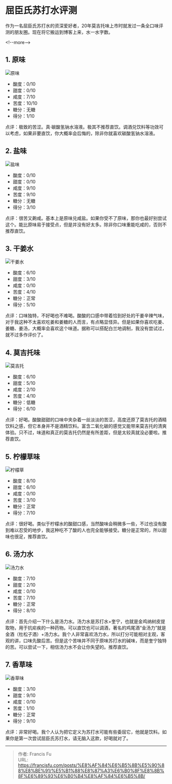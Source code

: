 # 屈臣氏苏打水评测


作为一名屈臣氏苏打水的资深爱好者，20年莫吉托味上市时就发过一条全口味评测的朋友圈。现在将它搬运到博客上来，水一水字数。

&lt;!--more--&gt;

## 1. 原味

![原味](/images/评测合辑/屈臣氏苏打水评测/原味.jpg)

* 酸度：0/10
* 甜度：0/10
* 咸度：7/10
* 苦度：10/10
* 糖分：无糖
* 得分：1/10

点评：极致的苦涩。真·碳酸氢钠水溶液。极其不推荐直饮。调酒兑饮料等功效可以考虑，如果非要直饮，你大概率会后悔的，除非你就喜欢碳酸氢钠水溶液。

## 2. 盐味

![盐味](/images/评测合辑/屈臣氏苏打水评测/盐味.webp)

* 酸度：0/10
* 甜度：0/10
* 咸度：9/10
* 苦度：9/10
* 糖分：无糖
* 得分：3/10

点评：很苦又齁咸。基本上是原味兑咸盐。如果你受不了原味，那你也最好别尝试这个。能比原味易于接受点，但是并没有好太多。除非你口味重能吃咸的，否则不推荐直饮。

## 3. 干姜水

![干姜水](/images/评测合辑/屈臣氏苏打水评测/干姜.webp)

* 酸度：6/10
* 甜度：3/10
* 咸度：0/10
* 苦度：4/10
* 糖分：正常
* 得分：5/10

点评：口味独特，不好喝也不难喝。酸酸的口感中带着恰到好处的干姜辛辣气味，对于我这种不太喜欢吃姜和姜糖的人而言，有点略显怪异。但是如果你喜欢吃姜、姜糖、姜汤，大概率会喜欢这个味道。据称可以搭配白兰地调制，我没有尝试过，就不过多作评价了。

## 4. 莫吉托味

![莫吉托](/images/评测合辑/屈臣氏苏打水评测/莫吉托.webp)

* 酸度：6/10
* 甜度：5/10
* 咸度：2/10
* 苦度：4/10
* 糖分：低糖
* 得分：6/10

点评：好喝。酸酸甜甜的口味中夹杂着一丝淡淡的苦涩，高度还原了莫吉托的酒精饮料之感，但它本身并不是酒精饮料。富含二氧化碳的感觉又能带来莫吉托的清爽体验。只不过，味道和真正的莫吉托仍然是有所差距，但是太较真就没必要啦。推荐直饮。

## 5. 柠檬草味

![柠檬草](/images/评测合辑/屈臣氏苏打水评测/柠檬草.jpg)

* 酸度：8/10
* 甜度：6/10
* 咸度：0/10
* 苦度：3/10
* 糖分：正常
* 得分：7/10

点评：很好喝。类似于柠檬水的酸甜口感，当然酸味会稍微多一些，不过也没有酸到难以忍受的地步，我这种吃不了酸的人也完全能够接受。糖分是正常的，所以甜味也很足，推荐直饮。

## 6. 汤力水

![汤力水](/images/评测合辑/屈臣氏苏打水评测/汤力.webp)

* 酸度：7/10
* 甜度：2/10
* 咸度：0/10
* 苦度：7/10
* 糖分：正常
* 得分：8/10

点评：首先介绍一下什么是汤力水。汤力水是苏打水&#43;奎宁，也就是金鸡纳树皮提取物，用于抗疟疾的一种药物。可以直饮也可以调酒，著名的鸡尾酒“金汤力”就是金酒（杜松子酒）&#43;汤力水。我个人非常喜欢汤力水，所以打分可能相对主观，客观的讲，口味先酸后苦。但是这个苦味并不同于原味苏打水的碱味，而是奎宁独特的苦。可以尝试一下，相信汤力水不会让你失望的。推荐直饮。

## 7. 香草味

![香草味](/images/评测合辑/屈臣氏苏打水评测/香草.jpg)

* 酸度：3/10
* 甜度：9/10
* 咸度：0/10
* 苦度：1/10
* 糖分：正常
* 得分：9/10

点评：非常好喝。我个人认为把它定义为苏打水可能有些委屈它，他就是饮料。如果你是第一次尝试屈臣氏苏打水，请无脑入这款，好喝就对了。

---

> 作者: Francis Fu  
> URL: https://francisfu.com/posts/%E8%AF%84%E6%B5%8B%E5%90%88%E8%BE%91/%E5%B1%88%E8%87%A3%E6%B0%8F%E8%8B%8F%E6%89%93%E6%B0%B4%E8%AF%84%E6%B5%8B/  

